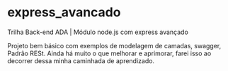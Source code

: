 # express_avancado
Trilha Back-end ADA | Módulo node.js com express avançado 

Projeto bem básico com exemplos de modelagem de camadas, swagger, Padrão RESt.
Ainda há muito o que melhorar e aprimorar, farei isso ao decorrer dessa minha caminhada de aprendizado.
